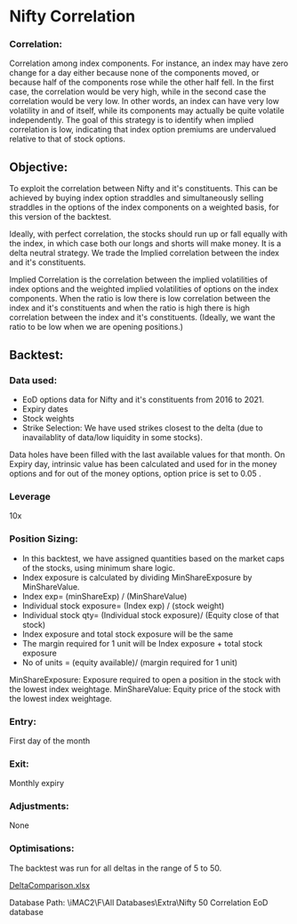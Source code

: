 # Nifty Correlation

### Correlation:
Correlation among index components. For instance, an index may have zero change for a day either because none of the components moved, or because half of the components rose while the other half fell. In the first case, the correlation would be very high, while in the second case the correlation would be very low. In other words, an index can have very low volatility in and of itself, while its components may actually be quite volatile independently.
The goal of this strategy is to identify when implied correlation is low, indicating that index option premiums are undervalued relative to that of stock options.

## Objective: 
To exploit the correlation between Nifty and it's constituents. This can be achieved by buying index option straddles and simultaneously selling straddles in the options of the index components on a weighted basis, for this version of the backtest.  

Ideally, with perfect correlation, the stocks should run up or fall equally with the index, in which case both our longs and shorts will make money. 
It is a delta neutral strategy. We trade the Implied correlation between the index and it's constituents.

Implied Correlation is the correlation between the implied volatilities of index options and the weighted implied volatilities of options on the index components.
When the ratio is low there is low correlation between the index and it's constituents and when the ratio is high there is high correlation between the index and it's constituents.
(Ideally, we want the ratio to be low when we are opening positions.)

## Backtest:

### Data used:
- EoD options data for Nifty and it's constituents from 2016 to 2021.
- Expiry dates
- Stock weights
- Strike Selection: We have used strikes closest to the delta (due to inavailablity of data/low liquidity in some stocks).

Data holes have been filled with the last available values for that month.
On Expiry day, intrinsic value has been calculated and used for in the money options and for out of the money options, option price is set to 0.05 .

### Leverage
10x 

### Position Sizing:
- In this backtest, we have assigned quantities based on the market caps of the stocks, using minimum share logic.
- Index exposure is calculated by dividing MinShareExposure by MinShareValue.
- Index exp= (minShareExp) / (MinShareValue)
- Individual stock exposure= (Index exp) / (stock weight)
- Individual stock qty= (Individual stock exposure)/ (Equity close of that stock)
- Index exposure and total stock exposure will be the same
- The margin required for 1 unit will be Index exposure + total stock exposure
- No of units = (equity available)/ (margin required for 1 unit)

MinShareExposure: Exposure required to open a position in the stock with the lowest index weightage.
MinShareValue: Equity price of the stock with the lowest index weightage.
### Entry: 
First day of the month 
### Exit: 
Monthly expiry 
### Adjustments: 
None 
### Optimisations: 
The backtest was run for all deltas in the range of 5 to 50.

[DeltaComparison.xlsx](https://github.com/qodeinvestments/Swan-Documentation/files/9683261/DeltaComparison.xlsx)

Database Path: \\iMAC2\F\All Databases\Extra\Nifty 50 Correlation EoD database
